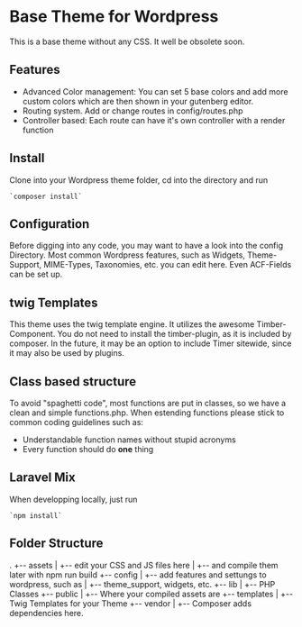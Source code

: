 # Base Theme for Wordpress

This is a base theme without any CSS. It well be obsolete soon.

## Features

-   Advanced Color management: You can set 5 base colors and add more custom colors which are then shown in your gutenberg editor.
-   Routing system. Add or change routes in config/routes.php
-   Controller based: Each route can have it's own controller with a render function

## Install

Clone into your Wordpress theme folder, cd into the directory and run

    `composer install`

## Configuration

Before digging into any code, you may want to have a look into the config Directory. Most common Wordpress features, such as Widgets, Theme-Support, MIME-Types, Taxonomies, etc. you can edit here. Even ACF-Fields can be set up.

## twig Templates

This theme uses the twig template engine. It utilizes the awesome Timber-Component. You do not need to install the timber-plugin, as it is included by composer. In the future, it may be an option to include Timer sitewide, since it may also be used by plugins.

## Class based structure

To avoid "spaghetti code", most functions are put in classes, so we have a clean and simple functions.php. When estending functions please stick to common coding guidelines such as:

-   Understandable function names without stupid acronyms
-   Every function should do **one** thing

## Laravel Mix

When developping locally, just run

    `npm install`

## Folder Structure

.
+-- assets
| +-- edit your CSS and JS files here
| +-- and compile them later with npm run build
+-- config
| +-- add features and settungs to wordpress, such as
| +-- theme_support, widgets, etc.
+-- lib
| +-- PHP Classes
+-- public
| +-- Where your compiled assets are
+-- templates
| +-- Twig Templates for your Theme
+-- vendor
| +-- Composer adds dependencies here.
